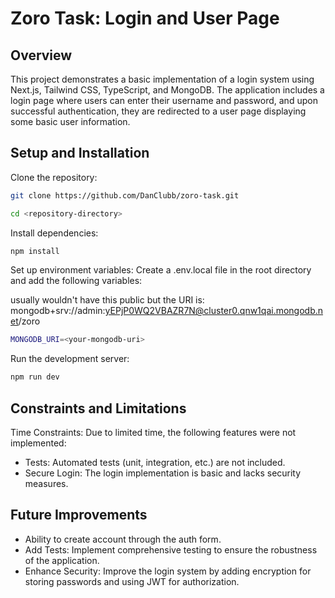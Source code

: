# Zoro Task: Login and User Page

## Overview

This project demonstrates a basic implementation of a login system using Next.js, Tailwind CSS, TypeScript, and MongoDB. The application includes a login page where users can enter their username and password, and upon successful authentication, they are redirected to a user page displaying some basic user information.

## Setup and Installation

Clone the repository:

```bash
git clone https://github.com/DanClubb/zoro-task.git
```

```bash
cd <repository-directory>
```

Install dependencies:

```bash
npm install
```

Set up environment variables:
Create a .env.local file in the root directory and add the following variables:

usually wouldn't have this public but the URI is: mongodb+srv://admin:yEPjP0WQ2VBAZR7N@cluster0.qnw1qai.mongodb.net/zoro

```bash
MONGODB_URI=<your-mongodb-uri>
```

Run the development server:

```bash
npm run dev
```

## Constraints and Limitations

Time Constraints: Due to limited time, the following features were not implemented:

-   Tests: Automated tests (unit, integration, etc.) are not included.
-   Secure Login: The login implementation is basic and lacks security measures.

## Future Improvements

-   Ability to create account through the auth form.
-   Add Tests: Implement comprehensive testing to ensure the robustness of the application.
-   Enhance Security: Improve the login system by adding encryption for storing passwords and using JWT for authorization.
